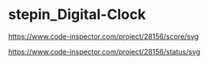 # stepin_Digital-Clock
https://www.code-inspector.com/project/28156/score/svg



https://www.code-inspector.com/project/28156/status/svg
